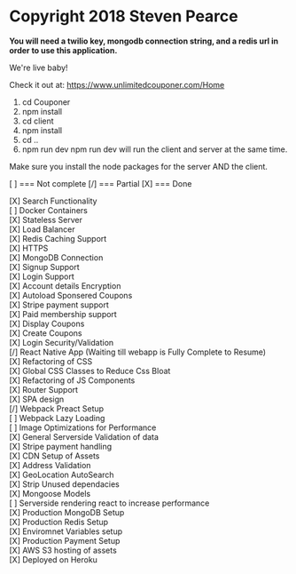 # Copyright 2018 Steven Pearce
<strong> You will need a twilio key, mongodb connection string, and a redis url in order to use this application.</strong>

We're live baby!

Check it out at: https://www.unlimitedcouponer.com/Home

1) cd Couponer
2) npm install
3) cd client
4) npm install
5) cd ..
6) npm run dev
npm run dev will run the client and server at the same time.

Make sure you install the node packages for the server AND the client.

[ ] === Not complete
[/] === Partial
[X] === Done

[X] Search Functionality <br />
[ ] Docker Containers <br />
[X] Stateless Server <br />
[X] Load Balancer <br />
[X] Redis Caching Support <br />
[X] HTTPS <br />
[X] MongoDB Connection <br />
[X] Signup Support <br />
[X] Login Support <br />
[X] Account details Encryption <br />
[X] Autoload Sponsered Coupons <br />
[X] Stripe payment support <br />
[X] Paid membership support <br />
[X] Display Coupons <br />
[X] Create Coupons <br />
[X] Login Security/Validation <br />
[/] React Native App (Waiting till webapp is Fully Complete to Resume) <br />
[X] Refactoring of CSS <br />
[X] Global CSS Classes to Reduce Css Bloat <br />
[X] Refactoring of JS Components <br />
[X] Router Support <br />
[X] SPA design <br />
[/] Webpack Preact Setup <br />
[ ] Webpack Lazy Loading <br />
[ ] Image Optimizations for Performance <br />
[X] General Serverside Validation of data <br />
[X] Stripe payment handling<br />
[X] CDN Setup of Assets <br />
[X] Address Validation <br />
[X] GeoLocation AutoSearch  <br />
[X] Strip Unused dependacies <br />
[X] Mongoose Models <br />
[ ] Serverside rendering react to increase performance <br />
[X] Production MongoDB Setup <br />
[X] Production Redis Setup <br />
[X] Enviromnet Variables setup <br />
[X] Production Payment Setup <br />
[X] AWS S3 hosting of assets <br />
[X] Deployed on Heroku <br />
